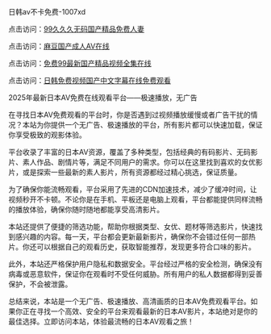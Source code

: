 日韩av不卡免费-1007xd

点击访问：<a href="https://heiliaowzu4ur.pages.dev/">99久久久无码国产精品免费人妻</a>

点击访问：<a href="https://heiliaoxwd5i8.pages.dev/">麻豆国产成人AⅤ在线</a>

点击访问：<a href="https://heiliaowt0d7p.pages.dev/">免费99最新国产精品视频全集在线</a>

点击访问：<a href="https://heiliaoll4qsx.pages.dev/">日韩免费视频国产中文字幕在线免费观看</a>

2025年最新日本AV免费在线观看平台——极速播放，无广告

在寻找日本AV免费观看的平台时，你是否遇到过视频播放缓慢或者广告干扰的情况？本站为你提供一个无广告、极速播放的平台，所有影片都可以快速加载，保证你享受极致的观影体验。

平台收录了丰富的日本AV资源，覆盖了多种类型，包括经典的有码影片、无码影片、素人作品、剧情片等，满足不同用户的需求。你可以在这里找到喜欢的女优影片，或是探索一些最新的素人影片，所有资源都经过精心挑选，保证质量。

为了确保你能流畅观看，平台采用了先进的CDN加速技术，减少了缓冲时间，让视频秒开不卡顿。不论你是在手机、平板还是电脑上观看，平台都能提供同样流畅的播放体验，确保你随时随地都能享受高清影片。

本站还提供了便捷的筛选功能，帮助你根据类型、女优、题材等筛选影片，快速找到感兴趣的内容。每一天，平台都会更新最新影片，确保你不会错过任何一部热片。你还可以根据自己的观看历史，获取智能推荐，发现更多符合口味的影片。

此外，本站还严格保护用户隐私和数据安全。平台经过严格的安全检测，确保没有病毒或恶意软件，保证你在观看时不受任何威胁。所有用户的私人数据都得到妥善保护，不会被泄露。

总结来说，本站是一个无广告、极速播放、高清画质的日本AV免费观看平台。如果你正在寻找一个高效、安全的平台来观看最新的日本AV影片，本站绝对是你的最佳选择。立即访问本站，体验最流畅的日本AV观看之旅！

<span style="display:none;">[Canonical link]( https://github.com/riben1231/15919 ）</span>
